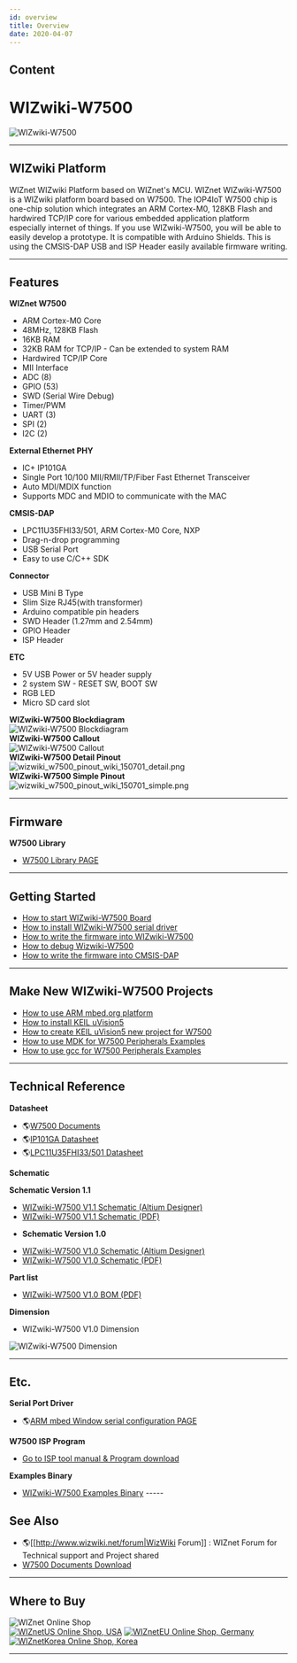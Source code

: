```yaml
---
id: overview
title: Overview
date: 2020-04-07
---
```



## Content
# WIZwiki-W7500

![WIZwiki-W7500](/document_framework/img/products/w7500/overview/wizwiki-w7500_main.png)

-----

## WIZwiki Platform

WIZnet WIZwiki Platform based on WIZnet's MCU. WIZnet WIZwiki-W7500 is a
WIZwiki platform board based on W7500. The IOP4IoT W7500 chip is
one-chip solution which integrates an ARM Cortex-M0, 128KB Flash and
hardwired TCP/IP core for various embedded application platform
especially internet of things. If you use WIZwiki-W7500, you will be
able to easily develop a prototype. It is compatible with Arduino
Shields. This is using the CMSIS-DAP USB and ISP Header easily available
firmware writing.

-----

## Features

**WIZnet W7500**

   * ARM Cortex-M0 Core
   * 48MHz, 128KB Flash
   * 16KB RAM
   * 32KB RAM for TCP/IP - Can be extended to system RAM
   * Hardwired TCP/IP Core
   * MII Interface
   * ADC (8)
   * GPIO (53)
   * SWD (Serial Wire Debug)
   * Timer/PWM 
   * UART (3)
   * SPI (2)
   * I2C (2)

**External Ethernet PHY**

 * IC+ IP101GA
 * Single Port 10/100 MII/RMII/TP/Fiber Fast Ethernet Transceiver 
 * Auto MDI/MDIX function 
 * Supports MDC and MDIO to communicate with the MAC



**CMSIS-DAP**


 * LPC11U35FHI33/501, ARM Cortex-M0 Core, NXP
 * Drag-n-drop programming
 * USB Serial Port
 * Easy to use C/C++ SDK



**Connector**

   * USB Mini B Type
   * Slim Size RJ45(with transformer)
   * Arduino compatible pin headers
   * SWD Header (1.27mm and 2.54mm)
   * GPIO Header
   * ISP Header

**ETC**

   * 5V USB Power or 5V header supply
   * 2 system SW - RESET SW, BOOT SW
   * RGB LED
   * Micro SD card slot

**WIZwiki-W7500 Blockdiagram**  
![WIZwiki-W7500
Blockdiagram](/document_framework/img/products/w7500/overview/wizwiki-w7500_blockdiagram_v1.1.png)  
**WIZwiki-W7500 Callout**  
![WIZwiki-W7500
Callout](/document_framework/img/products/w7500/overview/wizwiki-w7500_callout.png)  
**WIZwiki-W7500 Detail Pinout**  
![wizwiki\_w7500\_pinout\_wiki\_150701\_detail.png](/document_framework/img/products/w7500/overview/wizwiki_w7500_pinout_wiki_150701_detail.png)  
**WIZwiki-W7500 Simple Pinout**  
![wizwiki\_w7500\_pinout\_wiki\_150701\_simple.png](/document_framework/img/products/w7500/overview/wizwiki_w7500_pinout_wiki_150701_simple.png)  

-----

## Firmware

**W7500 Library**

   * [W7500 Library PAGE ](Documents.md)

-----
## Getting Started

   * [How to start WIZwiki-W7500 Board](How_to_start_WIZwiki_W7500_Board.md)
   * [How to install WIZwiki-W7500 serial driver](How_to_install_WIZwiki_W7500_serial_driver.md)
   * [How to write the firmware into WIZwiki-W7500](How_to_write_the_firmware_into_WIZwiki_W7500.md)
   * [How to debug Wizwiki-W7500](How_to_debug_Wizwiki_W7500.md)
   * [How to write the firmware into CMSIS-DAP](How_to_write_the_firmware_into_CMSIS_DAP.md)

-----

## Make New WIZwiki-W7500 Projects

   * [How to use ARM mbed.org platform](How_to_use_ARM_mbed_org_platform.md)
   * [How to install KEIL uVision5](How_to_install_KEIL_uVision5.md)
   * [How to create KEIL uVision5 new project for W7500](How_to_create_KEIL_uVision5_new_project_for_W7500.md)
   * [How to use MDK for W7500 Peripherals Examples](How_to_use_MDK_for_W7500_Peripherals_Examples.md)
   * [How to use gcc for W7500 Peripherals Examples](How_to_use_gcc_for_W7500_Peripherals_Examples.md)

-----

## Technical Reference

**Datasheet**

   * 🌎[W7500 Documents]()
   * 🌎[IP101GA Datasheet]()
   * 🌎[LPC11U35FHI33/501 Datasheet]()

**Schematic**

   **Schematic Version 1.1**

<!-- end list -->

   * [WIZwiki-W7500 V1.1 Schematic (Altium Designer)]()
   * [WIZwiki-W7500 V1.1 Schematic (PDF)]()

  - **Schematic Version 1.0**

<!-- end list -->

   * [WIZwiki-W7500 V1.0 Schematic (Altium Designer)]()
   * [WIZwiki-W7500 V1.0 Schematic (PDF)]()

**Part list**

   * [WIZwiki-W7500 V1.0 BOM (PDF)]()
   
**Dimension**

   * WIZwiki-W7500 V1.0 Dimension

![WIZwiki-W7500
Dimension](/products/wizwiki_w7500/wizwiki-w7500_dimension.png%20)

-----

## Etc.

**Serial Port Driver**

   * 🌎[ARM mbed Window serial configuration PAGE](http://developer.mbed.org/handbook/Windows-serial-configuration)

**W7500 ISP Program**

   * [Go to ISP tool manual & Program download]()

 **Examples Binary**

   
   * [ WIZwiki-W7500 Examples Binary]()
    -----

## See Also

   * 🌎[[http://www.wizwiki.net/forum|WizWiki Forum]] : WIZnet Forum for Technical support and Project shared
   * [W7500 Documents Download]()

-----

## Where to Buy



![WIZnet Online Shop](/products/w5500/buynow.png)  
[![WIZnetUS Online Shop,
USA](/products/w5500/w5500_evb/icons/dollar.png)](http://www.shopwiznet.com/)
[![WIZnetEU Online Shop,
Germany](/products/w5500/w5500_evb/icons/european-euro.png)](http://shop.wiznet.eu/)
[![WIZnetKorea Online Shop,
Korea](/products/w5500/w5500_evb/icons/won.png)](http://shop.wiznet.co.kr/)



-----
